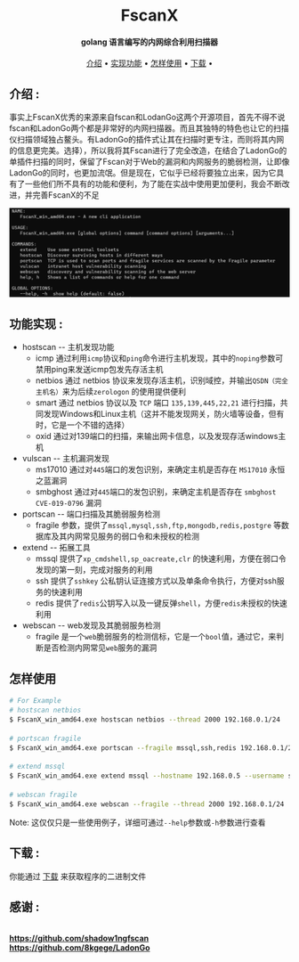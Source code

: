 
<h1 align="center">
  FscanX 
  <br>
</h1>

<h4 align="center">golang 语言编写的内网综合利用扫描器</h4>

<p align="center">
  <a href="#credits">介绍</a> •
  <a href="#key-features">实现功能</a></a> •
  <a href="#how-to-use">怎样使用</a> •
  <a href="#download">下载</a> •
  
</p>

## 介绍 :

事实上FscanX优秀的来源来自fscan和LodanGo这两个开源项目，首先不得不说fscan和LadonGo两个都是非常好的内网扫描器。而且其独特的特色也让它的扫描仪扫描领域独占鳌头。有LadonGo的插件式让其在扫描时更专注，而则将其内网的信息更完美。选择），所以我将其Fscan进行了完全改造，在结合了LadonGo的单插件扫描的同时，保留了Fscan对于Web的漏洞和内网服务的脆弱检测，让即像LadonGo的同时，也更加流氓。但是现在，它似乎已经将要独立出来，因为它具有了一些他们所不具有的功能和便利，为了能在实战中使用更加便利，我会不断改进，并完善FscanX的不足

![img.png](img/img.png)

## 功能实现 :

* hostscan -- 主机发现功能
    - icmp 通过利用`icmp`协议和`ping`命令进行主机发现，其中的`noping`参数可禁用ping来发送icmp包发先存活主机
    - netbios 通过 netbios 协议来发现存活主机，识别域控，并输出`QSDN（完全主机名）`来为后续`zerologon` 的使用提供便利
    - smart 通过 netbios 协议以及 `TCP` 端口 `135,139,445,22,21` 进行扫描，共同发现Windows和Linux主机（这并不能发现网关，防火墙等设备，但有时，它是一个不错的选择）
    - oxid 通过对139端口的扫描，来输出网卡信息，以及发现存活windows主机
* vulscan -- 主机漏洞发现
    - ms17010 通过对`445`端口的发包识别，来确定主机是否存在 `MS17010` 永恒之蓝漏洞
    - smbghost 通过对`445`端口的发包识别，来确定主机是否存在 `smbghost CVE-019-0796` 漏洞
* portscan -- 端口扫描及其脆弱服务检测
    - fragile 参数，提供了`mssql,mysql,ssh,ftp,mongodb,redis,postgre` 等数据库及其内网常见服务的弱口令和未授权的检测
* extend -- 拓展工具
    - mssql 提供了`xp_cmdshell,sp_oacreate,clr` 的快速利用，方便在弱口令发现的第一刻，完成对服务的利用
    - ssh 提供了`sshkey` 公私钥认证连接方式以及单条命令执行，方便对ssh服务的快速利用
    - redis 提供了`redis`公钥写入以及一键反弹`shell`，方便`redis`未授权的快速利用
* webscan -- web发现及其脆弱服务检测
   - fragile 是一个`web`脆弱服务的检测信标，它是一个`bool`值，通过它，来判断是否检测内网常见`web`服务的漏洞

## 怎样使用

```bash
# For Example 
# hostscan netbios 
$ FscanX_win_amd64.exe hostscan netbios --thread 2000 192.168.0.1/24

# portscan fragile
$ FscanX_win_amd64.exe portscan --fragile mssql,ssh,redis 192.168.0.1/24

# extend mssql
$ FscanX_win_amd64.exe extend mssql --hostname 192.168.0.5 --username sa --password admin@123 --cmd whoami 

# webscan fragile
$ FscanX_win_amd64.exe webscan --fragile --thread 2000 192.168.0.1/24
```

Note: 这仅仅只是一些使用例子，详细可通过`--help`参数或`-h`参数进行查看
## 下载 :
你能通过 [下载](https://github.com/amitmerchant1990/electron-markdownify/releases/tag/v1.2.0) 来获取程序的二进制文件
## 感谢 :
<br> <b>https://github.com/shadow1ngfscan</b>
<br> <b>https://github.com/8kgege/LadonGo</b>
